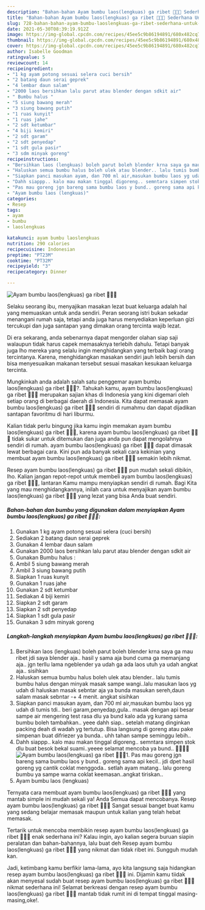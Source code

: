 ```yaml
---
description: "Bahan-bahan Ayam bumbu laos(lengkuas) ga ribet 👩‍🍳🤤 Sederhana Untuk Jualan"
title: "Bahan-bahan Ayam bumbu laos(lengkuas) ga ribet 👩‍🍳🤤 Sederhana Untuk Jualan"
slug: 728-bahan-bahan-ayam-bumbu-laoslengkuas-ga-ribet-sederhana-untuk-jualan
date: 2021-05-30T08:39:19.912Z
image: https://img-global.cpcdn.com/recipes/45ee5c9b86194891/680x482cq70/ayam-bumbu-laoslengkuas-ga-ribet-👩🍳🤤-foto-resep-utama.jpg
thumbnail: https://img-global.cpcdn.com/recipes/45ee5c9b86194891/680x482cq70/ayam-bumbu-laoslengkuas-ga-ribet-👩🍳🤤-foto-resep-utama.jpg
cover: https://img-global.cpcdn.com/recipes/45ee5c9b86194891/680x482cq70/ayam-bumbu-laoslengkuas-ga-ribet-👩🍳🤤-foto-resep-utama.jpg
author: Isabelle Goodman
ratingvalue: 5
reviewcount: 14
recipeingredient:
- "1 kg ayam potong sesuai selera cuci bersih"
- "2 batang daun serai geprek"
- "4 lembar daun salam"
- "2000 laos bersihkan lalu parut atau blender dengan sdkit air"
- " Bumbu halus "
- "5 siung bawang merah"
- "3 siung bawang putih"
- "1 ruas kunyit"
- "1 ruas jahe"
- "2 sdt ketumbar"
- "4 biji kemiri"
- "2 sdt garam"
- "2 sdt penyedap"
- "1 sdt gula pasir"
- "3 sdm minyak goreng"
recipeinstructions:
- "Bersihkan laos (lengkuas) boleh parut boleh blender krna saya ga mau ribet jdi saya blender aja.. hasil y sama aja bund cuma ga memanjang aja.. jgn terllu lama ngeblender ya udah ga ada laos utuh ya udah angkat aja.. sisihkan"
- "Haluskan semua bumbu halus boleh ulek atau blender.. lalu tumis bumbu halus dengan minyak masak sampe wangi..lalu masukan laos yg udah di haluskan masak sebntar aja ya bunda masukan sereh,daun salam masak sebntar -+ 4 menit. angkat sisihkan"
- "Siapkan panci masukan ayam, dan 700 ml air,masukan bumbu laos yg udah di tumis tdi.. beri garam,penyedap,gula.. masak dengan api besar sampe air mengering test rasa dlu ya bund kalo ada yg kurang sama bumbu boleh tambahkan.. yeee dahh siap.. setelah matang dinginkan packing deah di wadah yg tertutup. Bisa langsung di goreng atau pake simpenan buat difriezer ya bunda.. uhh tahan sampe seminggu lebih.."
- "Dahh siappp.. kalo mau makan tinggal digoreng.. semntara simpen stok dlu buat besok bekal suami..yeeee selamat mencoba ya bund.. 🤤👩‍🍳🙏"
- "Pas mau goreng jgn bareng sama bumbu laos y bund.. goreng sama api kecil.. jdi dpet hasil goreng yg cantik coklat menggoda.. setlah ayam matang.. lalu goreng bumbu ya sampe warna coklat keemasan..angkat tiriskan.."
- "Ayam bumbu laos (lengkuas)"
categories:
- Resep
tags:
- ayam
- bumbu
- laoslengkuas

katakunci: ayam bumbu laoslengkuas 
nutrition: 290 calories
recipecuisine: Indonesian
preptime: "PT23M"
cooktime: "PT32M"
recipeyield: "3"
recipecategory: Dinner

---
```



![Ayam bumbu laos(lengkuas) ga ribet 👩‍🍳🤤](https://img-global.cpcdn.com/recipes/45ee5c9b86194891/680x482cq70/ayam-bumbu-laoslengkuas-ga-ribet-👩🍳🤤-foto-resep-utama.jpg)

Selaku seorang ibu, menyajikan masakan lezat buat keluarga adalah hal yang memuaskan untuk anda sendiri. Peran seorang istri bukan sekadar menangani rumah saja, tetapi anda juga harus menyediakan keperluan gizi tercukupi dan juga santapan yang dimakan orang tercinta wajib lezat.

Di era  sekarang, anda sebenarnya dapat mengorder olahan siap saji walaupun tidak harus capek memasaknya terlebih dahulu. Tetapi banyak juga lho mereka yang selalu ingin menghidangkan yang terbaik bagi orang tercintanya. Karena, menghidangkan masakan sendiri jauh lebih bersih dan bisa menyesuaikan makanan tersebut sesuai masakan kesukaan keluarga tercinta. 



Mungkinkah anda adalah salah satu penggemar ayam bumbu laos(lengkuas) ga ribet 👩‍🍳🤤?. Tahukah kamu, ayam bumbu laos(lengkuas) ga ribet 👩‍🍳🤤 merupakan sajian khas di Indonesia yang kini digemari oleh setiap orang di berbagai daerah di Indonesia. Kita dapat memasak ayam bumbu laos(lengkuas) ga ribet 👩‍🍳🤤 sendiri di rumahmu dan dapat dijadikan santapan favoritmu di hari liburmu.

Kalian tidak perlu bingung jika kamu ingin memakan ayam bumbu laos(lengkuas) ga ribet 👩‍🍳🤤, karena ayam bumbu laos(lengkuas) ga ribet 👩‍🍳🤤 tidak sukar untuk ditemukan dan juga anda pun dapat mengolahnya sendiri di rumah. ayam bumbu laos(lengkuas) ga ribet 👩‍🍳🤤 dapat dimasak lewat berbagai cara. Kini pun ada banyak sekali cara kekinian yang membuat ayam bumbu laos(lengkuas) ga ribet 👩‍🍳🤤 semakin lebih nikmat.

Resep ayam bumbu laos(lengkuas) ga ribet 👩‍🍳🤤 pun mudah sekali dibikin, lho. Kalian jangan repot-repot untuk membeli ayam bumbu laos(lengkuas) ga ribet 👩‍🍳🤤, lantaran Kamu mampu menyiapkan sendiri di rumah. Bagi Kita yang mau menghidangkannya, inilah cara untuk menyajikan ayam bumbu laos(lengkuas) ga ribet 👩‍🍳🤤 yang lezat yang bisa Anda buat sendiri.

<!--inarticleads1-->

##### Bahan-bahan dan bumbu yang digunakan dalam menyiapkan Ayam bumbu laos(lengkuas) ga ribet 👩‍🍳🤤:

1. Gunakan 1 kg ayam potong sesuai selera (cuci bersih)
1. Sediakan 2 batang daun serai geprek
1. Gunakan 4 lembar daun salam
1. Gunakan 2000 laos bersihkan lalu parut atau blender dengan sdkit air
1. Gunakan  Bumbu halus :
1. Ambil 5 siung bawang merah
1. Ambil 3 siung bawang putih
1. Siapkan 1 ruas kunyit
1. Gunakan 1 ruas jahe
1. Gunakan 2 sdt ketumbar
1. Sediakan 4 biji kemiri
1. Siapkan 2 sdt garam
1. Siapkan 2 sdt penyedap
1. Siapkan 1 sdt gula pasir
1. Gunakan 3 sdm minyak goreng




<!--inarticleads2-->

##### Langkah-langkah menyiapkan Ayam bumbu laos(lengkuas) ga ribet 👩‍🍳🤤:

1. Bersihkan laos (lengkuas) boleh parut boleh blender krna saya ga mau ribet jdi saya blender aja.. hasil y sama aja bund cuma ga memanjang aja.. jgn terllu lama ngeblender ya udah ga ada laos utuh ya udah angkat aja.. sisihkan
1. Haluskan semua bumbu halus boleh ulek atau blender.. lalu tumis bumbu halus dengan minyak masak sampe wangi..lalu masukan laos yg udah di haluskan masak sebntar aja ya bunda masukan sereh,daun salam masak sebntar -+ 4 menit. angkat sisihkan
1. Siapkan panci masukan ayam, dan 700 ml air,masukan bumbu laos yg udah di tumis tdi.. beri garam,penyedap,gula.. masak dengan api besar sampe air mengering test rasa dlu ya bund kalo ada yg kurang sama bumbu boleh tambahkan.. yeee dahh siap.. setelah matang dinginkan packing deah di wadah yg tertutup. Bisa langsung di goreng atau pake simpenan buat difriezer ya bunda.. uhh tahan sampe seminggu lebih..
1. Dahh siappp.. kalo mau makan tinggal digoreng.. semntara simpen stok dlu buat besok bekal suami..yeeee selamat mencoba ya bund.. 🤤👩‍🍳🙏
<img src="//assets-global.cpcdn.com/assets/icons/button_play-2c75c40dde080a61004c1f40b05d8f140eaff45d7e9e6481dc71c63d2e7c4909.png" alt="Ayam bumbu laos(lengkuas) ga ribet 👩‍🍳🤤">1. Pas mau goreng jgn bareng sama bumbu laos y bund.. goreng sama api kecil.. jdi dpet hasil goreng yg cantik coklat menggoda.. setlah ayam matang.. lalu goreng bumbu ya sampe warna coklat keemasan..angkat tiriskan..
1. Ayam bumbu laos (lengkuas)




Ternyata cara membuat ayam bumbu laos(lengkuas) ga ribet 👩‍🍳🤤 yang mantab simple ini mudah sekali ya! Anda Semua dapat mencobanya. Resep ayam bumbu laos(lengkuas) ga ribet 👩‍🍳🤤 Sangat sesuai banget buat kamu yang sedang belajar memasak maupun untuk kalian yang telah hebat memasak.

Tertarik untuk mencoba membikin resep ayam bumbu laos(lengkuas) ga ribet 👩‍🍳🤤 enak sederhana ini? Kalau ingin, ayo kalian segera buruan siapin peralatan dan bahan-bahannya, lalu buat deh Resep ayam bumbu laos(lengkuas) ga ribet 👩‍🍳🤤 yang nikmat dan tidak ribet ini. Sungguh mudah kan. 

Jadi, ketimbang kamu berfikir lama-lama, ayo kita langsung saja hidangkan resep ayam bumbu laos(lengkuas) ga ribet 👩‍🍳🤤 ini. Dijamin kamu tiidak akan menyesal sudah buat resep ayam bumbu laos(lengkuas) ga ribet 👩‍🍳🤤 nikmat sederhana ini! Selamat berkreasi dengan resep ayam bumbu laos(lengkuas) ga ribet 👩‍🍳🤤 mantab tidak rumit ini di tempat tinggal masing-masing,oke!.

